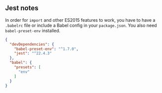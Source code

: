 ## Jest notes

In order for `import` and other ES2015 features to work, you have to have a `.babelrc` file or include a Babel config in your `package.json`. You also need `babel-preset-env` installed.

```json
{
  "devDependencies": {
    "babel-preset-env": "^1.7.0",
    "jest": "^22.4.3"
  },
  "babel": {
    "presets": [
      "env"
    ]
  }
}
```
